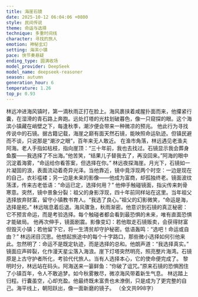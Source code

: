 ```yaml
---
title: 海崖石镜
date: 2025-10-12 06:04:06 +0800
style: 民间传说
theme: 命运与选择
technique: 多重时间线
character: 寻找的旅人
emotion: 神秘玄幻
setting: 海滨小镇
pace: 快节奏悬疑
ending_type: 圆满收场
model_provider: DeepSeek
model_name: deepseek-reasoner
season: autumn
generation_hour: 6
temperature: 1.26
top_p: 0.93
---
```


林远冲进海风镇时，第一滴秋雨正打在脸上。海风裹挟着咸腥扑面而来，他攥紧行囊，在湿滑的青石路上奔跑。远处灯塔的光柱划破暮色，像一只窥探的眼。这个海滨小镇藏在峭壁之下，每逢秋季，潮汐便会带来一种微凉的预兆。
他此行为寻找传说中的石镜。据古籍记载，海崖之巅有面天然石镜，能映照命运轨迹。但镇民避而不谈，只说那是“潮汐之眼”，百年来无人敢近。
在渔市角落，林远遇见老渔夫阿海。老人手指如枯枝，指向崖顶：“三十年前，我也去找过。石镜显示我会葬身鱼腹——我选择了不出海。”他苦笑，“结果儿子替我去了，再没回来。”阿海的眼中沉淀着海雾，“命运给你看答案，但选择在你。”
林远夜探海崖。月光下，石镜如一片凝固的浪，表面流动着奇异光泽。当他靠近，镜中竟浮现两个时空：一边是现在的自己，衣衫褴褛；另一边是未来的影像——他成为富商，却孤独终老。镜面波纹荡漾，传来古老低语：“命运已定，选择何用？”
他伸手触碰镜面，指尖传来刺骨寒意。突然，镜中景象分裂：祖父的身影浮现，四十年前同样站在这里。当年祖父选择放弃财富，留守小镇教书育人。“我选了良心。”祖父的幻影微笑，“命运是海，选择是舵。”
林远喘息着后退。海风骤急，秋雨渐密。他意识到石镜的真正秘密：它不预言命运，而是考验选择。每个触碰者都会看到最恐惧的未来，唯有直面恐惧才能破局。
他再次伸手，镜面剧震。影像变幻：若他取走石镜贩卖，会获得财富但毁灭小镇；若他留下它，将一生清贫却守护秘密。低语轰鸣：“选吧！命运或自由？”
林远闭目沉思。他想起旅途中的每个十字路口，那些微小选择如何引他来此。忽然明了：命运不是既定轨迹，而是选择的总和。他朗声道：“我选择真实。”
镜面应声碎裂，化作漫天星尘落入海浪。崖下灯塔突然明亮，照亮整片海湾。石镜原是上古守护者所化，考验代代旅人。当有人选择本心，它的使命便完成了。
黎明时分，林远站在码头。阿海送来一篓鲜鱼：“你破了诅咒。”原来石镜的恐惧困住了小镇百年，令人不敢追梦。如今秋雾散尽，微凉海风带着新生气息。
林远踏上归程。行囊虽空，心却充盈。他最终既未富贵也未潦倒，只是成为了更完整的自己。海平线上，朝阳跃出，像一面新磨的镜子。
（全文共998字）
